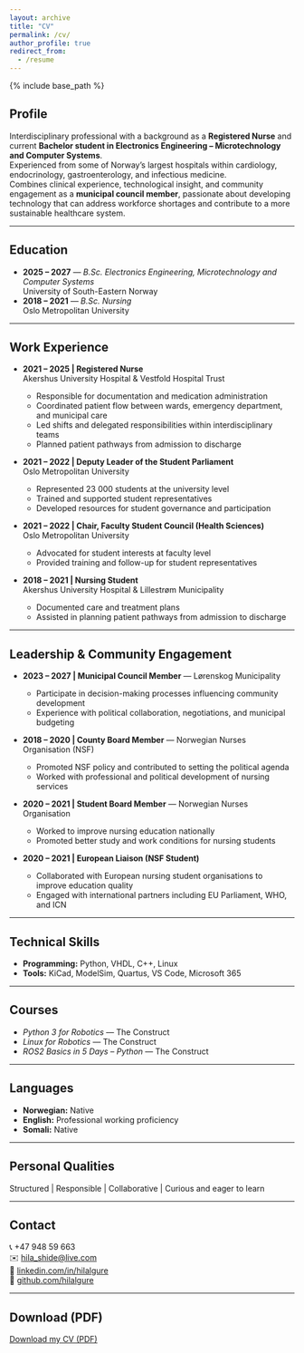 ```yaml
---
layout: archive
title: "CV"
permalink: /cv/
author_profile: true
redirect_from:
  - /resume
---
```


{% include base_path %}

## Profile
Interdisciplinary professional with a background as a **Registered Nurse** and current **Bachelor student in Electronics Engineering – Microtechnology and Computer Systems**.  
Experienced from some of Norway’s largest hospitals within cardiology, endocrinology, gastroenterology, and infectious medicine.  
Combines clinical experience, technological insight, and community engagement as a **municipal council member**, passionate about developing technology that can address workforce shortages and contribute to a more sustainable healthcare system.

---

## Education
- **2025 – 2027** — *B.Sc. Electronics Engineering, Microtechnology and Computer Systems*  
  University of South-Eastern Norway  
- **2018 – 2021** — *B.Sc. Nursing*  
  Oslo Metropolitan University

---

## Work Experience
- **2021 – 2025 | Registered Nurse**  
  Akershus University Hospital & Vestfold Hospital Trust  
  - Responsible for documentation and medication administration  
  - Coordinated patient flow between wards, emergency department, and municipal care  
  - Led shifts and delegated responsibilities within interdisciplinary teams  
  - Planned patient pathways from admission to discharge  

- **2021 – 2022 | Deputy Leader of the Student Parliament**  
  Oslo Metropolitan University  
  - Represented 23 000 students at the university level  
  - Trained and supported student representatives  
  - Developed resources for student governance and participation  

- **2021 – 2022 | Chair, Faculty Student Council (Health Sciences)**  
  Oslo Metropolitan University  
  - Advocated for student interests at faculty level  
  - Provided training and follow-up for student representatives  

- **2018 – 2021 | Nursing Student**  
  Akershus University Hospital & Lillestrøm Municipality  
  - Documented care and treatment plans  
  - Assisted in planning patient pathways from admission to discharge  

---

## Leadership & Community Engagement
- **2023 – 2027 | Municipal Council Member** — Lørenskog Municipality  
  - Participate in decision-making processes influencing community development  
  - Experience with political collaboration, negotiations, and municipal budgeting  

- **2018 – 2020 | County Board Member** — Norwegian Nurses Organisation (NSF)  
  - Promoted NSF policy and contributed to setting the political agenda  
  - Worked with professional and political development of nursing services  

- **2020 – 2021 | Student Board Member** — Norwegian Nurses Organisation  
  - Worked to improve nursing education nationally  
  - Promoted better study and work conditions for nursing students  

- **2020 – 2021 | European Liaison (NSF Student)**  
  - Collaborated with European nursing student organisations to improve education quality  
  - Engaged with international partners including EU Parliament, WHO, and ICN  

---

## Technical Skills
- **Programming:** Python, VHDL, C++, Linux  
- **Tools:** KiCad, ModelSim, Quartus, VS Code, Microsoft 365  

---

## Courses
- *Python 3 for Robotics* — The Construct  
- *Linux for Robotics* — The Construct  
- *ROS2 Basics in 5 Days – Python* — The Construct  

---

## Languages
- **Norwegian:** Native  
- **English:** Professional working proficiency  
- **Somali:** Native  

---

## Personal Qualities
Structured  |  Responsible  |  Collaborative  |  Curious and eager to learn  

---

## Contact
📞 +47 948 59 663  
✉️ [hila_shide@live.com](mailto:hilal_shide@live.com)  
🔗 [linkedin.com/in/hilalgure](https://www.linkedin.com/in/hilalgure)  
🔗 [github.com/hilalgure](https://github.com/hilalgure)

---

## Download (PDF)
[Download my CV (PDF)](/files/CV%20Hilal%20Gure.pdf)
